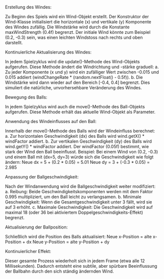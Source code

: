 Erstellung des Windes:

Zu Beginn des Spiels wird ein Wind-Objekt erstellt.
Der Konstruktor der Wind-Klasse initialisiert die horizontale (x) und vertikale (y) Komponente des Windes zufällig.
Die Windstärke wird durch die Konstante maxWindStrength (0.4f) begrenzt.
Der initiale Wind könnte zum Beispiel (0.2, -0.3) sein, was einen leichten Windstoss nach rechts und oben darstellt.


Kontinuierliche Aktualisierung des Windes:

In jedem Spielzyklus wird die update()-Methode des Wind-Objekts aufgerufen.
Diese Methode ändert die Windrichtung und -stärke graduell:
a. Zu jeder Komponente (x und y) wird ein zufälliger Wert zwischen -0.015 und 0.015 addiert (windChangeRate * (random.nextFloat() - 0.5f)).
b. Die Windstärke wird dann wieder auf den Bereich [-0.4, 0.4] begrenzt.
Dies simuliert die natürliche, unvorhersehbare Veränderung des Windes.


Bewegung des Balls:

In jedem Spielzyklus wird auch die move()-Methode des Ball-Objekts aufgerufen.
Diese Methode erhält das aktuelle Wind-Objekt als Parameter.


Anwendung des Windeinflusses auf den Ball:

Innerhalb der move()-Methode des Balls wird der Windeinfluss berechnet:
a. Zur horizontalen Geschwindigkeit (dx) des Balls wird wind.getX() * windFactor addiert.
b. Zur vertikalen Geschwindigkeit (dy) des Balls wird wind.getY() * windFactor addiert.
Der windFactor (0.05f) bestimmt, wie stark der Wind den Ball beeinflusst.
Beispiel: Bei einem Wind von (0.2, -0.3) und einem Ball mit (dx=5, dy=3) würde sich die Geschwindigkeit wie folgt ändern:
Neue dx = 5 + (0.2 * 0.05) = 5.01
Neue dy = 3 + (-0.3 * 0.05) = 2.985


Anpassung der Ballgeschwindigkeit:

Nach der Windanwendung wird die Ballgeschwindigkeit weiter modifiziert:
a. Reibung: Beide Geschwindigkeitskomponenten werden mit dem Faktor 0.995 multipliziert, um den Ball leicht zu verlangsamen.
b. Minimale Geschwindigkeit: Wenn die Gesamtgeschwindigkeit unter 3 fällt, wird sie auf 3 erhöht.
c. Maximale Geschwindigkeit: Die Geschwindigkeit wird auf maximal 18 (oder 36 bei aktiviertem Doppelgeschwindigkeits-Effekt) begrenzt.


Aktualisierung der Ballposition:

Schließlich wird die Position des Balls aktualisiert:
Neue x-Position = alte x-Position + dx
Neue y-Position = alte y-Position + dy


Kontinuierlicher Effekt:

Dieser gesamte Prozess wiederholt sich in jedem Frame (etwa alle 12 Millisekunden).
Dadurch entsteht eine subtile, aber spürbare Beeinflussung der Ballbahn durch den sich ständig ändernden Wind.
